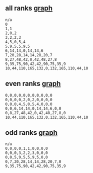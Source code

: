 all ranks [graph](http://plotvar.com/line.php?title=Rank+Differences+%28All+Ranks%29&yaxis=Value&xvalues=&serie1=rank+2&values_serie1=0%2C0%2C0%2C0%2C0%2C0%2C0%2C0%2C0%2C0%2C0%0D%0A&serie3=rank+3&values_serie3=0%2C0%2C0%2C0%2C1%2C0%2C1%2C0%2C0%2C0%2C0%0D%0A&serie4=rank+4&values_serie4=0%2C0%2C0%2C0%2C2%2C0%2C2%2C0%2C0%2C0%2C0%0D%0A&serie5=rank+5&values_serie5=0%2C0%2C0%2C3%2C2%2C0%2C2%2C3%2C0%2C0%2C0%0D%0A&serie6=rank+6&values_serie6=0%2C0%2C0%2C4%2C5%2C0%2C5%2C4%2C0%2C0%2C0%0D%0A&serie7=rank+7&values_serie7=0%2C0%2C5%2C9%2C5%2C0%2C5%2C9%2C5%2C0%2C0%0D%0A&serie8=rank+8&values_serie8=0%2C0%2C6%2C14%2C14%2C0%2C14%2C14%2C6%2C0%2C0%0D%0A&serie9=rank+9&values_serie9=0%2C7%2C20%2C28%2C14%2C0%2C14%2C28%2C20%2C7%2C0%0D%0A&serie10=rank+10&values_serie10=0%2C8%2C27%2C48%2C42%2C0%2C42%2C48%2C27%2C8%2C0%0D%0A&serie11=rank+11&values_serie11=9%2C35%2C75%2C90%2C42%2C0%2C42%2C90%2C75%2C35%2C9%0D%0A&serie12=rank+12&values_serie12=10%2C44%2C110%2C165%2C132%2C0%2C132%2C165%2C110%2C44%2C10%0D%0A)
---

```
n/a
0
1,1
2,0,2
3,2,2,3
4,5,0,5,4
5,9,5,5,9,5
6,14,14,0,14,14,6
7,20,28,14,14,28,20,7
8,27,48,42,0,42,48,27,8
9,35,75,90,42,42,90,75,35,9
10,44,110,165,132,0,132,165,110,44,10
```


even ranks [graph](http://plotvar.com/line.php?title=Rank+Differences+%28Even+Ranks%29&yaxis=Value&xvalues=&serie1=rank+2&values_serie1=0%2C0%2C0%2C0%2C0%2C0%2C0%2C0%2C0%2C0%2C0&serie3=rank+4&values_serie3=0%2C0%2C0%2C0%2C2%2C0%2C2%2C0%2C0%2C0%2C0%0D%0A&serie4=rank+6&values_serie4=0%2C0%2C0%2C4%2C5%2C0%2C5%2C4%2C0%2C0%2C0%0D%0A&serie5=rank+8&values_serie5=0%2C0%2C6%2C14%2C14%2C0%2C14%2C14%2C6%2C0%2C0%0D%0A&serie6=rank+10&values_serie6=0%2C8%2C27%2C48%2C42%2C0%2C42%2C48%2C27%2C8%2C0%0D%0A&serie7=rank+12&values_serie7=10%2C44%2C110%2C165%2C132%2C0%2C132%2C165%2C110%2C44%2C10%0D%0A)
---

```
0,0,0,0,0,0,0,0,0,0,0
0,0,0,0,2,0,2,0,0,0,0
0,0,0,4,5,0,5,4,0,0,0
0,0,6,14,14,0,14,14,6,0,0
0,8,27,48,42,0,42,48,27,8,0
10,44,110,165,132,0,132,165,110,44,10
```

odd ranks [graph](http://plotvar.com/line.php?title=Rank+Differences+%28Odd+Ranks%29&yaxis=Value&xvalues=&serie1=rank+3&values_serie1=0%2C0%2C0%2C0%2C1%2C1%2C0%2C0%2C0%2C0%0D%0A0%2C0%2C0%2C0%2C1%2C1%2C0%2C0%2C0%2C0%0D%0A&serie3=rank+5&values_serie3=0%2C0%2C0%2C3%2C2%2C2%2C3%2C0%2C0%2C0%0D%0A&serie4=rank+7&values_serie4=0%2C0%2C5%2C9%2C5%2C5%2C9%2C5%2C0%2C0%0D%0A&serie5=rank+9&values_serie5=0%2C7%2C20%2C28%2C14%2C14%2C28%2C20%2C7%2C0%0D%0A&serie6=rank+11&values_serie6=9%2C35%2C75%2C90%2C42%2C42%2C90%2C75%2C35%2C9%0D%0A)
---

```
n/a
0,0,0,0,1,1,0,0,0,0
0,0,0,3,2,2,3,0,0,0
0,0,5,9,5,5,9,5,0,0
0,7,20,28,14,14,28,20,7,0
9,35,75,90,42,42,90,75,35,9
```
